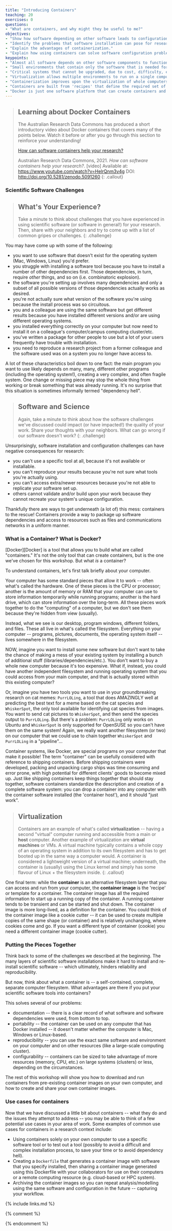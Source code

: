 ```yaml
---
title: "Introducing Containers"
teaching: 20
exercises: 0
questions:
- "What are containers, and why might they be useful to me?"
objectives:
- "Show how software depending on other software leads to configuration management problems."
- "Identify the problems that software installation can pose for research."
- "Explain the advantages of containerization."
- "Explain how using containers can solve software configuration problems"
keypoints:
- "Almost all software depends on other software components to function, but these components have independent evolutionary paths."
- "Small environments that contain only the software that is needed for a given task are easier to replicate and maintain."
- "Critical systems that cannot be upgraded, due to cost, difficulty, etc. need to be reproduced on newer systems in a maintainable and self-documented way."
- "Virtualization allows multiple environments to run on a single computer."
- "Containerization improves upon the virtualization of whole computers by allowing efficient management of the host computer's memory and storage resources."
- "Containers are built from 'recipes' that define the required set of software components and the instructions necessary to build/install them within a container image."
- "Docker is just one software platform that can create containers and the resources they use."
---
```


> ## Learning about Docker Containers
>
> The Australian Research Data Commons has produced a short introductory video
> about Docker containers that covers many of the points below. Watch it before
> or after you go through this section to reinforce your understanding!
>
> [How can software containers help your research?](https://www.youtube.com/watch?v=HelrQnm3v4g)
>
> Australian Research Data Commons, 2021. *How can software containers help your research?*. [video] Available at: https://www.youtube.com/watch?v=HelrQnm3v4g DOI: http://doi.org/10.5281/zenodo.5091260
{: .callout}


### Scientific Software Challenges

> ## What's Your Experience?
>
> Take a minute to think about challenges that you have experienced in using
> scientific software (or software in general!) for your research. Then,
> share with your neighbors and try to come up with a list of common gripes or
> challenges.
{: .challenge}

You may have come up with some of the following:

- you want to use software that doesn't exist for the operating system (Mac, Windows, Linux) you'd prefer.
- you struggle with installing a software tool because you have to install a number of other dependencies first. Those dependencies, in turn, require *other* things, and so on (i.e. combinatoric explosion).
- the software you're setting up involves many dependencies and only a subset of all possible versions of those dependencies actually works as desired.
- you're not actually sure what version of the software you're using because the install process was so circuitous.
- you and a colleague are using the same software but get different results because you have installed different versions and/or are using different operating systems.
- you installed everything correctly on your computer but now need to install it on a colleague's computer/campus computing cluster/etc.
- you've written a package for other people to use but a lot of your users frequently have trouble with installation.
- you need to reproduce a research project from a former colleague and the software used was on a system you no longer have access to.

A lot of these characteristics boil down to one fact: the main program you want
to use likely depends on many, many, different other programs (including the
operating system!), creating a very complex, and often fragile system. One change
or missing piece may stop the whole thing from working or break something that was
already running. It's no surprise that this situation is sometimes
informally termed "dependency hell".

> ## Software and Science
>
> Again, take a minute to think about how the software challenges we've discussed
> could impact (or have impacted!) the quality of your work.
> Share your thoughts with your neighbors. What can go wrong if our software
> doesn't work?
{: .challenge}

Unsurprisingly, software installation and configuration challenges can have
negative consequences for research:
- you can't use a specific tool at all, because it's not available or installable.
- you can't reproduce your results because you're not sure what tools you're actually using.
- you can't access extra/newer resources because you're not able to replicate your software set up.
- others cannot validate and/or build upon your work because they cannot recreate your system's unique configuration.

Thankfully there are ways to get underneath (a lot of) this mess: containers
to the rescue! Containers provide a way to package up software dependencies
and access to resources such as files and communications networks in a uniform manner.

### What is a Container? What is Docker?

[Docker][Docker] is a tool that allows you to build what are called "containers." It's
not the only tool that can create containers, but is the one we've chosen for
this workshop. But what *is* a container?

To understand containers, let's first talk briefly about your computer.

Your computer has some standard pieces that allow it to work -- often what's
called the hardware. One of these pieces is the CPU or processor; another is
the amount of memory or RAM that your computer can use to store information
temporarily while running programs; another is the hard drive, which can store
information over the long-term. All these pieces work together to do the
"computing" of a computer, but we don't see them because they're hidden from view (usually).

Instead, what we see is our desktop, program windows, different folders, and
files. These all live in what's called the filesystem. Everything on your computer -- programs,
pictures, documents, the operating system itself -- lives somewhere in the filesystem.

NOW, imagine you want to install some new software but don't want to take the chance
of making a mess of your existing system by installing a bunch of additional stuff
(libraries/dependencies/etc.).
You don't want to buy a whole new computer because it's too expensive.
What if, instead, you could have another independent filesystem and running operating system that you could access from your main computer, and that is actually stored within this existing computer?

Or, imagine you have two tools you want to use in your groundbreaking research on cat memes: `PurrLOLing`, a tool that does AMAZINGLY well at predicting the best text for a meme based on the cat species and `WhiskerSpot`, the only tool available for identifying cat species from images.  You want to send cat pictures to `WhiskerSpot`, and then send the species output to `PurrLOLing`.  But there's a problem: `PurrLOLing` only works on Ubuntu and `WhiskerSpot` is only supported for OpenSUSE so you can't have them on the same system!  Again, we really want another filesystem (or two) on our computer that we could use to chain together `WhiskerSpot` and `PurrLOLing` in a "pipeline"...

Container systems, like Docker, are special programs on your computer that make it possible!
The term "container" can be usefully considered with reference to shipping
containers. Before shipping containers were developed, packing and unpacking
cargo ships was time consuming and error prone, with high potential for
different clients' goods to become mixed up. Just like shipping containers keep things
together that should stay together, software containers standardize the description and
creation of a complete software system: you can drop a container into any computer with
the container software installed (the 'container host'), and it should "just work".

> ## Virtualization
>
> Containers are an example of what's called **virtualization** -- having a
> second "virtual" computer running and accessible from a main or **host**
> computer. Another example of virtualization are **virtual machines** or
> VMs. A virtual machine typically contains a whole copy of an operating system in
> addition to its own filesystem and has to get booted up in the same way
> a computer would.
> A container is considered a lightweight version of a virtual machine;
> underneath, the container is (usually) using the Linux kernel and simply has some
> flavour of Linux + the filesystem inside.
{: .callout}

One final term: while the **container** is an alternative filesystem layer that you
can access and run from your computer, the **container image** is the 'recipe' or template
for a container. The container image has all the required information to start
up a running copy of the container. A running container tends to be transient
and can be started and shut down. The container image is more long-lived, as a definition for the container.
You could think of the container image like a cookie cutter -- it
can be used to create multiple copies of the same shape (or container)
and is relatively unchanging, where cookies come and go. If you want a
different type of container (cookie) you need a different container image (cookie cutter).


### Putting the Pieces Together

Think back to some of the challenges we described at the beginning. The many layers
of scientific software installations make it hard to install and re-install
scientific software -- which ultimately, hinders reliability and reproducibility.

But now, think about what a container is -- a self-contained, complete, separate
computer filesystem. What advantages are there if you put your scientific software
tools into containers?

This solves several of our problems:

- documentation -- there is a clear record of what software and software dependencies were used, from bottom to top.
- portability -- the container can be used on any computer that has Docker installed -- it doesn't matter whether the computer is Mac, Windows or Linux-based.
- reproducibility -- you can use the exact same software and environment on your computer and on other resources (like a large-scale computing cluster).
- configurability -- containers can be sized to take advantage of more resources (memory, CPU, etc.) on large systems (clusters) or less, depending on the circumstances.

The rest of this workshop will show you how to download and run containers from pre-existing
container images on your own computer, and how to create and share your own container images.

### Use cases for containers

Now that we have discussed a little bit about containers -- what they do and the
issues they attempt to address -- you may be able to think of a few potential use
cases in your area of work. Some examples of common use cases for containers in
a research context include:

- Using containers solely on your own computer to use a specific software tool
  or to test out a tool (possibly to avoid a difficult and complex installation
  process, to save your time or to avoid dependency hell).
- Creating a `Dockerfile` that generates a container image with software that you
  specify installed, then sharing a container image generated using this Dockerfile with
  your collaborators for use on their computers or a remote computing resource
  (e.g. cloud-based or HPC system).
- Archiving the container images so you can repeat analysis/modelling using the
  same software and configuration in the future -- capturing your workflow.

{% include links.md %}

{% comment %}
<!--  LocalWords:  keypoints links.md endcomment
 -->
{% endcomment %}
